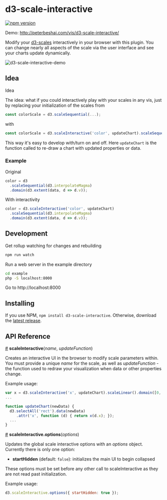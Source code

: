 # d3-scale-interactive

[![npm version](https://badge.fury.io/js/d3-scale-interactive.svg)](https://badge.fury.io/js/d3-scale-interactive)

Demo: http://peterbeshai.com/vis/d3-scale-interactive/

Modify your [d3-scales](https://github.com/d3/d3-scale) interactively in your browser with this plugin. You can change nearly all aspects of the scale via the user interface and see your charts update dynamically.

![d3-scale-interactive-demo](https://cloud.githubusercontent.com/assets/793847/18257484/5f7d617e-7392-11e6-8bd1-c49a4eca94d2.gif)

## Idea

Idea

The idea: what if you could interactively play with your scales in any vis, just by replacing your initialization of the scales from

```js
const colorScale = d3.scaleSequential(...);
```

with

```js
const colorScale = d3.scaleInteractive('color', updateChart).scaleSequential(...);
```

This way it's easy to develop with/turn on and off. Here `updateChart` is the function called to re-draw a chart with updated properties or data.

### Example
Original

```js
color = d3
  .scaleSequential(d3.interpolateMagma)
  .domain(d3.extent(data, d => d.v));
```

With interactivity

```js
color = d3.scaleInteractive('color', updateChart)
  .scaleSequential(d3.interpolateMagma)
  .domain(d3.extent(data, d => d.v));
```


## Development

Get rollup watching for changes and rebuilding

```bash
npm run watch
```

Run a web server in the example directory

```bash
cd example
php -S localhost:8000
```

Go to http://localhost:8000


## Installing

If you use NPM, `npm install d3-scale-interactive`. Otherwise, download the [latest release](https://github.com/pbeshai/d3-scale-interactive/releases/latest).

## API Reference

<a href="#scale-interactive" name="scale-interactive">#</a> **scaleInteractive**(*name*, *updateFunction*)

Creates an interactive UI in the browser to modify scale parameters within. You must provide a unique *name* for the scale, as well as *updateFunction* - the function used to redraw your visualization when data or other properties change. 

Example usage:

```js
var x = d3.scaleInteractive('x', updateChart).scaleLinear().domain([0, 10]).range([15, 100]);
...

function updateChart(newData) {
  d3.selectAll('rect').data(newData)
     .attr('x', function (d) { return x(d.x); });
  ...
}

```


<a href="#scale-interactive-options" name="scale-interactive-options">#</a> **scaleInteractive.options**(*options*)

Updates the global scale interactive options with an *options* object. Currently there is only one option: 

- **startHidden** (default: `false`): initializes the main UI to begin collapsed
 
These options must be set before any other call to scaleInteractive as they are not read past initialization.

Example usage:

```js
d3.scaleInteractive.options({ startHidden: true });
```
